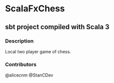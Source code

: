 # ScalaFxChess

## sbt project compiled with Scala 3

### Description

Local two player game of chess.

### Contributors

@alicecnm
@StanCDev
